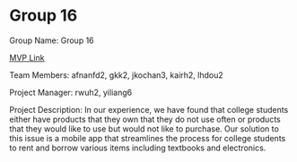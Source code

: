 # Group 16
Group Name: Group 16

[MVP Link](https://docs.google.com/document/d/1_WjqWjOyOFAfaJ-uEPSrsKRdiPTJNP8NNb80Qa9RvAo/edit?usp=sharing)

Team Members: afnanfd2, gkk2, jkochan3, kairh2, lhdou2

Project Manager: rwuh2, yiliang6

Project Description: In our experience, we have found that college students either have products that they own that they do not use often or products that they would like to use but would not like to purchase. Our solution to this issue is a mobile app that streamlines the process for college students to rent and borrow various items including textbooks and electronics. 
